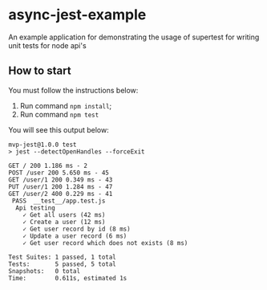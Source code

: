 # async-jest-example

An example application for demonstrating the usage of supertest for writing unit tests for node api's

## How to start

You must follow the instructions below:

1. Run command `npm install`; 
2. Run command `npm test`

You will see this output below:

```
mvp-jest@1.0.0 test
> jest --detectOpenHandles --forceExit

GET / 200 1.186 ms - 2
POST /user 200 5.650 ms - 45
GET /user/1 200 0.349 ms - 43
PUT /user/1 200 1.284 ms - 47
GET /user/2 400 0.229 ms - 41
 PASS  __test__/app.test.js
  Api testing
    ✓ Get all users (42 ms)
    ✓ Create a user (12 ms)
    ✓ Get user record by id (8 ms)
    ✓ Update a user record (6 ms)
    ✓ Get user record which does not exists (8 ms)

Test Suites: 1 passed, 1 total
Tests:       5 passed, 5 total
Snapshots:   0 total
Time:        0.611s, estimated 1s
```

